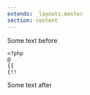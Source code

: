 ```yaml
---
extends: _layouts.master
section: content
---
```


Some text before

```text
<?php
@
{{
{!!
```

Some text after